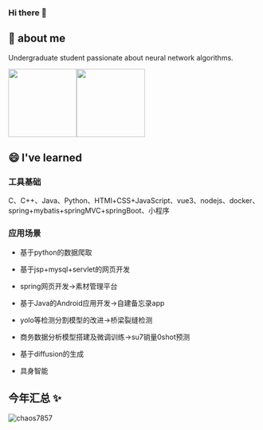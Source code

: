 <!-- <img align="right" src="https://github-readme-stats.vercel.app/api?username=chaos7857&show_icons=true&count_private=false&theme=vue-dark" /> -->

### Hi there 👋
## 👯 about me
Undergraduate student passionate about neural network algorithms.


<!-- clone from liyupi -->
<img align="" height="137px" src="https://github-readme-stats.vercel.app/api?username=chaos7857&hide_title=true&hide_border=true&show_icons=true&include_all_commits=true&line_height=21&bg_color=0,EC6C6C,FFD479,FFFC79,73FA79&theme=graywhite&locale=cn" /><img align="" height="137px" src="https://github-readme-stats.vercel.app/api/top-langs/?username=chaos7857&hide_title=true&hide_border=true&layout=compact&bg_color=0,73FA79,73FDFF,D783FF&theme=graywhite&locale=cn" />



<!--<details>
<summary>作品</summary>
</details>-->

<!-- <div align="center" >
    <img src="https://github-readme-streak-stats.herokuapp.com/?user=chaos7857&hide_border=true" />
</div> -->
<!-- <div align="center">
    <img height = "137px" src="https://github-readme-stats.vercel.app/api?username=chaos7857&show_icons=true&count_private=false" />
    <img align="" height="137px" src="https://github-readme-stats.vercel.app/api/top-langs/?username=chaos7857&hide_title=true&hide_border=true&layout=compact&bg_color=0,73FA79,73FDFF,D783FF&theme=graywhite&locale=cn" />
</div> -->

<!-- ## 🔭 I’m currently studying -->


## 😄 I've learned

### 工具基础
C、C++、Java、Python、HTMl+CSS+JavaScript、vue3、nodejs、docker、spring+mybatis+springMVC+springBoot、小程序

### 应用场景
- 基于python的数据爬取
- 基于jsp+mysql+servlet的网页开发
- spring网页开发->素材管理平台
- 基于Java的Android应用开发->自建备忘录app

- yolo等检测分割模型的改进->桥梁裂缝检测
- 商务数据分析模型搭建及微调训练->su7销量0shot预测
- 基于diffusion的生成
- 具身智能



<!--
**chaos7857/chaos7857** is a ✨ _special_ ✨ repository because its `README.md` (this file) appears on your GitHub profile.

Here are some ideas to get you started:

- 🔭 I’m currently working on ...
- 🌱 I’m currently learning ...
- 👯 I’m looking to collaborate on ...
- 🤔 I’m looking for help with ...
- 💬 Ask me about ...
- 📫 How to reach me: ...
- 😄 Pronouns: ...
- ⚡ Fun fact: ...
-->

## 今年汇总 ✨





<!-- <img align="right" src="https://github-readme-stats.vercel.app/api?username=chaos7857&show_icons=true&count_private=false" /> -->


<!-- ![Github统计](https://github-readme-stats.vercel.app/api?username=Zyronon&bg_color=30,e96443,904e95&title_color=fff&text_color=fff)
[![Star History Chart](https://api.star-history.com/svg?repos=chaos7857/chaos7857&type=Date)](https://star-history.com/#chaos7857/chaos7857&Date)
<img src="https://cr-skills-chart-widget.azurewebsites.net/api/api?username=chaos7857" width="auto"></img>
![](https://count.getloli.com/get/@chaos7857.github.readme) 
-->
<!-- <img src="https://profile-counter.glitch.me/chaos7857/count.svg">   -->


<img src="https://github-profile-trophy.vercel.app/?username=chaos7857" alt="chaos7857"/>
